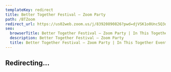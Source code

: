 ```yaml
---
templateKey: redirect
title: Better Together Festival — Zoom Party
path: /BTZoom
redirect_url: https://us02web.zoom.us/j/83920890826?pwd=djVSK1o0Unc5Q3dzMGJ0OFFLQjRFdz09
seo:
  browserTitle: Better Together Festival — Zoom Party | In This Together Events
  description: Better Together Festival — Zoom Party
  title: Better Together Festival — Zoom Party | In This Together Events
---
```

## Redirecting...